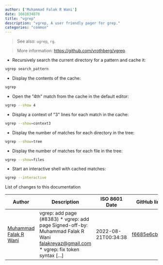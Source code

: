 ```yaml
---
author: ['Muhammad Falak R Wani']
date: 1661034878
title: "vgrep"
description: "vgrep, A user friendly pager for grep."
categories: "common"
---
```

> See also: `ugrep`, `rg`.

> More information: <https://github.com/vrothberg/vgrep>.

- Recursively search the current directory for a pattern and cache it:

```bash
vgrep search_pattern
```

- Display the contents of the cache:

```bash
vgrep
```

- Open the "4th" match from the cache in the default editor:

```bash
vgrep --show 4
```

- Display a context of "3" lines for each match in the cache:

```bash
vgrep --show=context3
```

- Display the number of matches for each directory in the tree:

```bash
vgrep --show=tree
```

- Display the number of matches for each file in the tree:

```bash
vgrep --show=files
```

- Start an interactive shell with cached matches:

```bash
vgrep --interactive
```
List of changes to this documentation


Author | Description | ISO 8601 Date | GitHub link
------|-----|-----|-----
[Muhammad Falak R Wani](mailto:falakreyaz@gmail.com) | vgrep: add page (#8383) * vgrep: add page Signed-off-by: Muhammad Falak R Wani <falakreyaz@gmail.com> * vgrep: fix token syntax [...] | 2022-08-21T00:34:38 | [f6685e6cb10c](https://github.com/tldr-pages/tldr/commit/f6685e6cb10cc5783252e651c85e5adb93bc4692)

